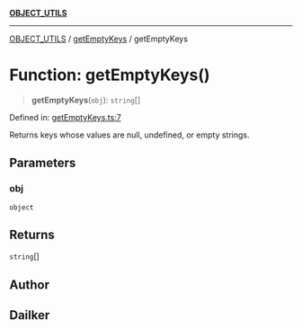 [**OBJECT_UTILS**](../../README.md)

***

[OBJECT_UTILS](../../README.md) / [getEmptyKeys](../README.md) / getEmptyKeys

# Function: getEmptyKeys()

> **getEmptyKeys**(`obj`): `string`[]

Defined in: [getEmptyKeys.ts:7](https://github.com/dailker/everyutil/blob/8ebd741383aff061deffff96bf58a9059d1b9944/src/object/getEmptyKeys.ts#L7)

Returns keys whose values are null, undefined, or empty strings.

## Parameters

### obj

`object`

## Returns

`string`[]

## Author

## Dailker
